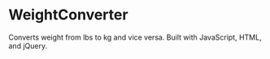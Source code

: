 # WeightConverter
Converts weight from lbs to kg and vice versa. Built with JavaScript, HTML, and jQuery.
